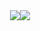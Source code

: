 <div align="center">
<a href="https://github.com/disagreeing/">
<img src="https://github-readme-stats.vercel.app/api?username=disagreeing&theme=radical&include_all_commits=true&show_icons=true&hide_border=true&bg_color=ffffff00&count_private=true&custom_title=Stats"/><img src="https://github-readme-stats.vercel.app/api/top-langs/?username=disagreeing&layout=compact&hide_border=true&bg_color=ffffff00&count_private=true&custom_title=Languages&theme=radical"/></a></div>
